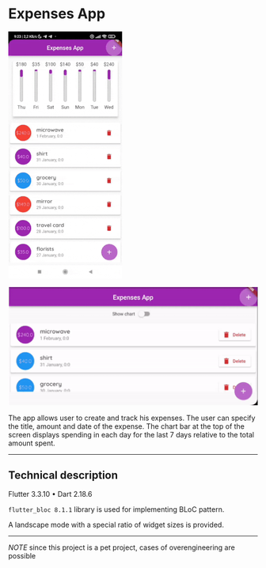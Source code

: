 # Expenses App

![app](app.gif)

![app](app_landscape_mode.gif)

The app allows user to create and track his expenses. 
The user can specify the title, amount and date of the expense.
The chart bar at the top of the screen displays spending in each day for the last 7 days relative to the total amount spent.
___
## Technical description

Flutter 3.3.10 • Dart 2.18.6

`flutter_bloc 8.1.1` library is used for implementing BLoC pattern.

A landscape mode with a special ratio of widget sizes is provided.
___

*NOTE* since this project is a pet project, cases of overengineering are possible





